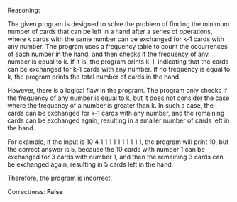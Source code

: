 Reasoning:

The given program is designed to solve the problem of finding the minimum number of cards that can be left in a hand after a series of operations, where k cards with the same number can be exchanged for k-1 cards with any number. The program uses a frequency table to count the occurrences of each number in the hand, and then checks if the frequency of any number is equal to k. If it is, the program prints k-1, indicating that the cards can be exchanged for k-1 cards with any number. If no frequency is equal to k, the program prints the total number of cards in the hand.

However, there is a logical flaw in the program. The program only checks if the frequency of any number is equal to k, but it does not consider the case where the frequency of a number is greater than k. In such a case, the cards can be exchanged for k-1 cards with any number, and the remaining cards can be exchanged again, resulting in a smaller number of cards left in the hand.

For example, if the input is 10 4 1 1 1 1 1 1 1 1 1 1, the program will print 10, but the correct answer is 5, because the 10 cards with number 1 can be exchanged for 3 cards with number 1, and then the remaining 3 cards can be exchanged again, resulting in 5 cards left in the hand.

Therefore, the program is incorrect.

Correctness: **False**